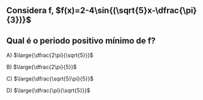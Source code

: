 ## Considera f, $f(x)=2-4\sin{(\sqrt{5}x-\dfrac{\pi}{3})}$
## Qual é o periodo positivo mínimo de f?
A) $\large{\dfrac{2\pi}{\sqrt{5}}}$

B) $\large{\dfrac{2\pi}{5}}$

C) $\large{\dfrac{\sqrt{5}\pi}{5}}$

D) $\large{\dfrac{\pi}{\sqrt{5}}}$